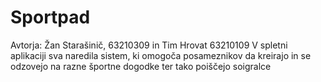 # Sportpad
Avtorja: Žan Starašinič, 63210309 in Tim Hrovat 63210109
V spletni aplikaciji sva naredila sistem, ki omogoča posameznikov da kreirajo in se odzovejo na razne športne dogodke ter tako poiščejo soigralce
